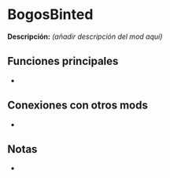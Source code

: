 # BogosBinted

**Descripción:** *(añadir descripción del mod aquí)*

## Funciones principales
- 

## Conexiones con otros mods
- 

## Notas
- 
